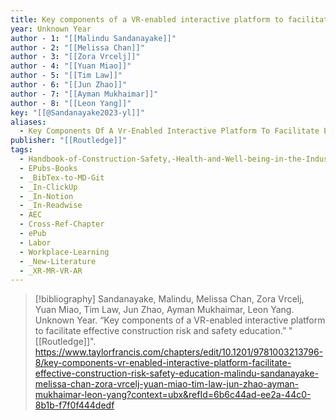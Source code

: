```yaml
---
title: Key components of a VR-enabled interactive platform to facilitate effective construction risk and safety education
year: Unknown Year
author - 1: "[[Malindu Sandanayake]]"
author - 2: "[[Melissa Chan]]"
author - 3: "[[Zora Vrcelj]]"
author - 4: "[[Yuan Miao]]"
author - 5: "[[Tim Law]]"
author - 6: "[[Jun Zhao]]"
author - 7: "[[Ayman Mukhaimar]]"
author - 8: "[[Leon Yang]]"
key: "[[@Sandanayake2023-yl]]"
aliases:
  - Key Components Of A Vr-Enabled Interactive Platform To Facilitate Effective Construction Risk And Safety Education
publisher: "[[Routledge]]"
tags:
  - Handbook-of-Construction-Safety,-Health-and-Well-being-in-the-Industry-4-Era
  - EPubs-Books
  - _BibTex-to-MD-Git
  - _In-ClickUp
  - _In-Notion
  - _In-Readwise
  - AEC
  - Cross-Ref-Chapter
  - ePub
  - Labor
  - Workplace-Learning
  - _New-Literature
  - _XR-MR-VR-AR
---
```


> [!bibliography]
> Sandanayake, Malindu, Melissa Chan, Zora Vrcelj, Yuan Miao, Tim Law, Jun Zhao, Ayman Mukhaimar, Leon Yang. Unknown Year. “Key components of a VR-enabled interactive platform to facilitate effective construction risk and safety education.” "[[Routledge]]". https://www.taylorfrancis.com/chapters/edit/10.1201/9781003213796-8/key-components-vr-enabled-interactive-platform-facilitate-effective-construction-risk-safety-education-malindu-sandanayake-melissa-chan-zora-vrcelj-yuan-miao-tim-law-jun-zhao-ayman-mukhaimar-leon-yang?context=ubx&refId=6b6c44ad-ee2a-44c0-8b1b-f7f0f444dedf
